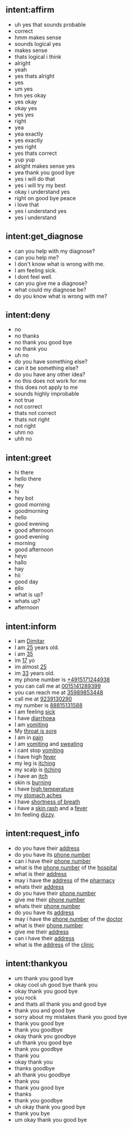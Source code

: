 ## intent:affirm
- uh yes that sounds probable
- correct
- hmm makes sense
- sounds logical yes
- makes sense
- thats logical i think
- alright
- yeah
- yes thats alright
- yes
- um yes
- hm yes okay
- yes okay
- okay yes
- yes yes
- right
- yea
- yea exactly
- yes exactly
- yes right
- yes thats correct
- yup yup
- alright makes sense yes
- yea thank you good bye
- yes i will do that
- yes i will try my best
- okay i understand yes
- right on good bye peace
- i love that
- yes i understand yes
- yes i understand

## intent:get_diagnose
- can you help with my diagnose?
- can you help me?
- I don't know what is wrong with me.
- I am feeling sick.
- I dont feel well.
- can you give me a diagnose?
- what could my diagnose be?
- do you know what is wrong with me?

## intent:deny
- no
- no thanks
- no thank you good bye
- no thank you
- uh no
- do you have something else?
- can it be something else?
- do you have any other idea?
- no this does not work for me
- this does not apply to me
- sounds highly improbable
- not true
- not correct
- thats not correct
- thats not right
- not right
- uhm no
- uhh no

## intent:greet
- hi there
- hello there
- hey
- hi
- hey bot
- good morning
- goodmorning
- hello
- good evening
- good afternoon
- good evening
- morning
- good afternoon
- heyo
- hallo
- hay
- hii
- good day
- ello
- what is up?
- whats up?
- afternoon

## intent:inform
- I am [Dimitar](contact_name)
- I am [25](contact_age) years old.
- i am [35](contact_age)
- im [17](contact_age) yo
- im almost [25](contact_age)
- im [33](contact_age) years old.
- my phone number is [+4915171244938](phone_number)
- you can call me at [0015141289399](phone_number)
- you can reach me at [35989853448](phone_number)
- call me at [9239130290](phone_number)
- my number is [88815131588](phone_number)
- I am feeling [sick](symptom)
- I have [diarrhoea](symptom)
- I am [vomiting](symptom)
- My [throat is sore](symptom)
- I am in [pain](symptom)
- I am [vomiting](symptom) and [sweating](symptom)
- i cant stop [vomiting](symptom)
- i have high [fever](symptom)
- my leg is [itching](symptom)
- my scalp is [itching](symptom)
- i have an [itch](symptom)
- skin is [burning](symptom)
- i have [high temperature](symptom)
- my [stomach aches](symptom)
- I have [shortness of breath](symptom)
- i have a [skin rash](symptom) and a [fever](symptom)
- Im feeling [dizzy](symptom).


## intent:request_info
- do you have their [address](address_institution)
- do you have its [phone number](phone_number_institution)
- can i have their [phone number](phone_number_institution)
- what is the [phone number](phone_number_institution) of the [hospital](institution_type)
- what is their [address](address_institution)
- may i have the [address](address_institution) of the [pharmacy](institution_type)
- whats their [address](address_institution)
- do you have their [phone number](phone_number_institution)
- give me their [phone number](phone_number_institution)
- whats their [phone number](phone_number_institution)
- do you have its [address](address_institution)
- may i have the [phone number](phone_number_institution) of the [doctor](institution_type)
- what is their [phone number](phone_number_institution)
- give me their [address](address_institution)
- can i have their [address](address_institution)
- what is the [address](address_institution) of the [clinic](institution_type)

## intent:thankyou
- um thank you good bye
- okay cool uh good bye thank you
- okay thank you good bye
- you rock
- and thats all thank you and good bye
- thank you and good bye
- sorry about my mistakes thank you good bye
- thank you good bye
- thank you goodbye
- okay thank you goodbye
- uh thank you good bye
- thank you goodbye
- thank you
- okay thank you
- thanks goodbye
- ah thank you goodbye
- thank you
- thank you good bye
- thanks
- thank you goodbye
- uh okay thank you good bye
- thank you bye
- um okay thank you good bye
